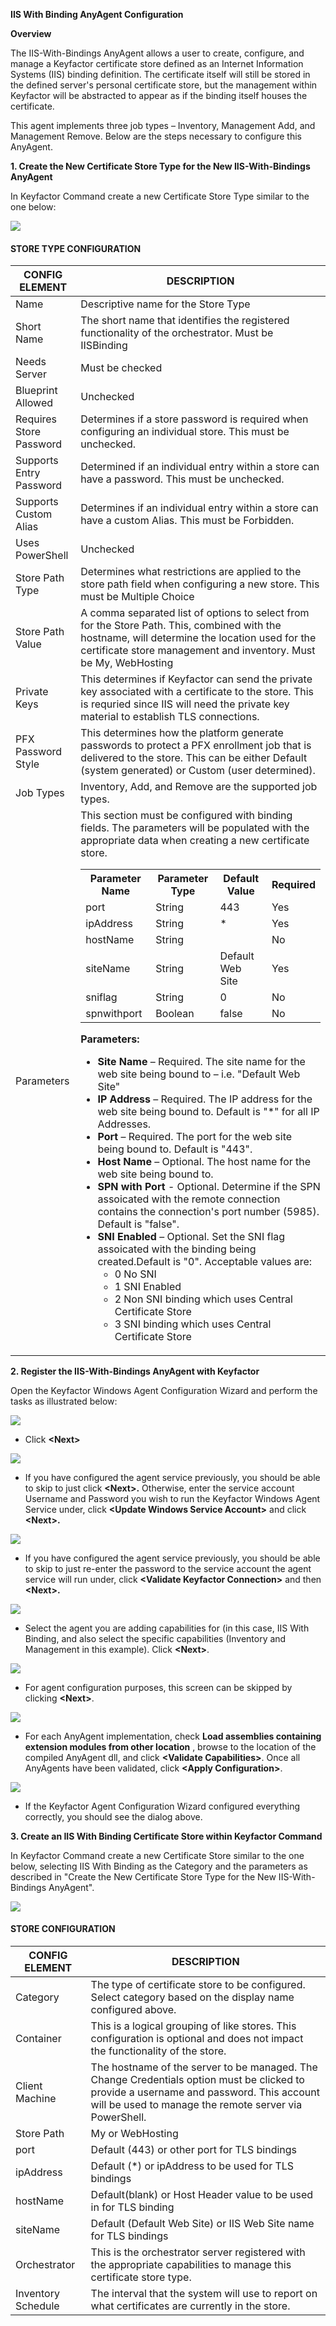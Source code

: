 **IIS With Binding AnyAgent Configuration**

**Overview**

The IIS-With-Bindings AnyAgent allows a user to create, configure, and manage a Keyfactor certificate store defined as an Internet Information Systems (IIS) binding definition. The certificate itself will still be stored in the defined server&#39;s personal certificate store, but the management within Keyfactor will be abstracted to appear as if the binding itself houses the certificate.

This agent implements three job types – Inventory, Management Add, and Management Remove. Below are the steps necessary to configure this AnyAgent.

**1. Create the New Certificate Store Type for the New IIS-With-Bindings AnyAgent**

In Keyfactor Command create a new Certificate Store Type similar to the one below:

![](images/Image1.png)

#### STORE TYPE CONFIGURATION
CONFIG ELEMENT	| DESCRIPTION
---------------------|------------------
Name	|Descriptive name for the Store Type
Short Name	|The short name that identifies the registered functionality of the orchestrator. Must be IISBinding
Needs Server	|Must be checked
Blueprint Allowed	|Unchecked
Requires Store Password	|Determines if a store password is required when configuring an individual store.  This must be unchecked.
Supports Entry Password	|Determined if an individual entry within a store can have a password.  This must be unchecked.
Supports Custom Alias	|Determines if an individual entry within a store can have a custom Alias.  This must be Forbidden.
Uses PowerShell	|Unchecked
Store Path Type	|Determines what restrictions are applied to the store path field when configuring a new store.  This must be Multiple Choice
Store Path Value|A comma separated list of options to select from for the Store Path. This, combined with the hostname, will determine the location used for the certificate store management and inventory.  Must be My, WebHosting
Private Keys	|This determines if Keyfactor can send the private key associated with a certificate to the store.  This is requried since IIS will need the private key material to establish TLS connections.
PFX Password Style	|This determines how the platform generate passwords to protect a PFX enrollment job that is delivered to the store.  This can be either Default (system generated) or Custom (user determined).
Job Types	|Inventory, Add, and Remove are the supported job types. 
Parameters	|This section must be configured with binding fields. The parameters will be populated with the appropriate data when creating a new certificate store.<br/><table><tr><th>Parameter Name</th><th>Parameter Type</th><th>Default Value</th><th>Required</th></tr><tr><td>port</td><td>String</td><td>443</td><td>Yes</td><tr><tr><td>ipAddress</td><td>String</td><td>*</td><td>Yes</td><tr><tr><td>hostName</td><td>String</td><td></td><td>No</td><tr><tr><td>siteName</td><td>String</td><td>Default Web Site</td><td>Yes</td><tr><tr><td>sniflag</td><td>String</td><td>0</td><td>No</td><tr><tr><td>spnwithport</td><td>Boolean</td><td>false</td><td>No</td><tr>

**Parameters:**
- **Site Name** – Required. The site name for the web site being bound to – i.e. &quot;Default Web Site&quot;
- **IP Address** – Required. The IP address for the web site being bound to. Default is &quot;\*&quot; for all IP Addresses.
- **Port** – Required. The port for the web site being bound to. Default is &quot;443&quot;.
- **Host Name** – Optional. The host name for the web site being bound to.
- **SPN with Port** - Optional. Determine if the SPN assoicated with the remote connection contains the connection's port number (5985). Default is &quot;false&quot;.
- **SNI Enabled** – Optional. Set the SNI flag assoicated with the binding being created.Default is &quot;0&quot;. Acceptable values are:
   - 0  No SNI
   - 1  SNI Enabled
   - 2  Non SNI binding which uses Central Certificate Store
   - 3  SNI binding which uses Central Certificate Store
</table>

**2. Register the IIS-With-Bindings AnyAgent with Keyfactor**

Open the Keyfactor Windows Agent Configuration Wizard and perform the tasks as illustrated below:

![](images/Image2.png)

- Click **\<Next\>**

![](images/Image3.png)

- If you have configured the agent service previously, you should be able to skip to just click **\<Next\>.** Otherwise, enter the service account Username and Password you wish to run the Keyfactor Windows Agent Service under, click **\<Update Windows Service Account\>** and click **\<Next\>.**

![](images/Image4.png)

- If you have configured the agent service previously, you should be able to skip to just re-enter the password to the service account the agent service will run under, click **\<Validate Keyfactor Connection\>** and then **\<Next\>.**

![](images/Image5.png)

- Select the agent you are adding capabilities for (in this case, IIS With Binding, and also select the specific capabilities (Inventory and Management in this example). Click **\<Next\>**.

![](images/Image6.png)

- For agent configuration purposes, this screen can be skipped by clicking **\<Next\>**.

![](images/Image7.png)

- For each AnyAgent implementation, check **Load assemblies containing extension modules from other location** , browse to the location of the compiled AnyAgent dll, and click **\<Validate Capabilities\>**. Once all AnyAgents have been validated, click **\<Apply Configuration\>**.

![](images/Image8.png)

- If the Keyfactor Agent Configuration Wizard configured everything correctly, you should see the dialog above.

**3. Create an IIS With Binding Certificate Store within Keyfactor Command**

In Keyfactor Command create a new Certificate Store similar to the one below, selecting IIS With Binding as the Category and the parameters as described in &quot;Create the New Certificate Store Type for the New IIS-With-Bindings AnyAgent&quot;.

![](images/Image9.png)

#### STORE CONFIGURATION 
CONFIG ELEMENT	|DESCRIPTION
----------------|---------------
Category	|The type of certificate store to be configured. Select category based on the display name configured above.
Container	|This is a logical grouping of like stores. This configuration is optional and does not impact the functionality of the store.
Client Machine	|The hostname of the server to be managed. The Change Credentials option must be clicked to provide a username and password. This account will be used to manage the remote server via PowerShell.
Store Path	|My or WebHosting
port| Default (443) or other port for TLS bindings
ipAddress| Default (*) or ipAddress to be used for TLS bindings
hostName|Default(blank) or Host Header value to be used in for TLS binding
siteName| Default (Default Web Site) or IIS Web Site name for TLS bindings
Orchestrator	|This is the orchestrator server registered with the appropriate capabilities to manage this certificate store type. 
Inventory Schedule	|The interval that the system will use to report on what certificates are currently in the store. 
